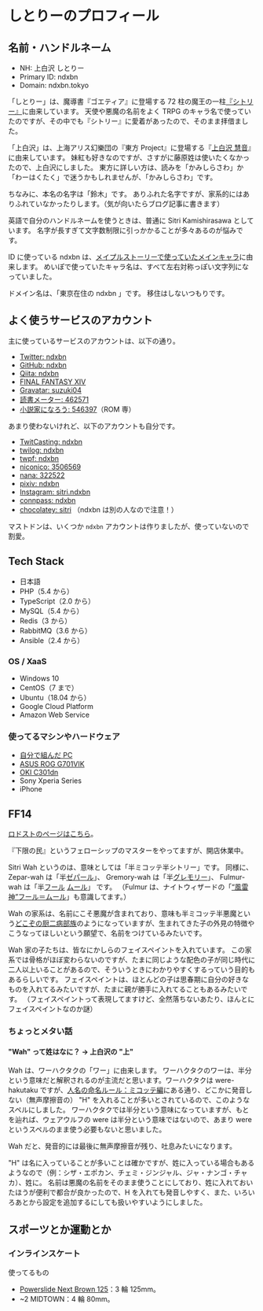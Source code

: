 ---
---

# しとりーのプロフィール

## 名前・ハンドルネーム

- NH: 上白沢 しとりー
- Primary ID: ndxbn
- Domain: ndxbn.tokyo

「しとりー」は、魔導書『ゴエティア』に登場する 72 柱の魔王の一柱[『シトリー』](https://ja.wikipedia.org/wiki/%E3%82%B7%E3%83%88%E3%83%AA%E3%83%BC)に由来しています。
天使や悪魔の名前をよく TRPG のキャラ名で使っていたのですが、その中でも『シトリー』に愛着があったので、そのまま拝借ました。

「上白沢」は、上海アリス幻樂団の『東方 Project』に登場する『[上白沢 慧音](https://dic.pixiv.net/a/%E4%B8%8A%E7%99%BD%E6%B2%A2%E6%85%A7%E9%9F%B3)』に由来しています。
妹紅も好きなのですが、さすがに藤原姓は使いたくなかったので、上白沢にしました。
東方に詳しい方は、読みを「かみしらさわ」か「わーはくたく」で迷うかもしれませんが、「かみしらさわ」です。

ちなみに、本名の名字は「鈴木」です。
ありふれた名字ですが、家系的にはありふれていなかったりします。（気が向いたらブログ記事に書きます）

英語で自分のハンドルネームを使うときは、普通に Sitri Kamishirasawa としています。
名字が長すぎて文字数制限に引っかかることが多々あるのが悩みです。

ID に使っている ndxbn は、[メイプルストーリーで使っていたメインキャラ](https://maplestory.nexon.co.jp/mypage/avatar/?oid=2030064139&nick=ndxbn)に由来します。
めいぽで使っていたキャラ名は、すべて左右対称っぽい文字列になっていました。

ドメイン名は、「東京在住の ndxbn 」です。
移住はしないつもりです。

## よく使うサービスのアカウント

主に使っているサービスのアカウントは、以下の通り。

- [Twitter: ndxbn](https://twitter.com/ndxbn)
- [GitHub: ndxbn](https://github.com/ndxbn)
- [Qiita: ndxbn](https://qiita.com/ndxbn)
- [FINAL FANTASY XIV](https://jp.finalfantasyxiv.com/lodestone/character/26361370/)
- [Gravatar: suzuki04](https://ja.gravatar.com/suzukik04)
- [読書メーター: 462571](https://bookmeter.com/users/462571)
- [小説家になろう: 546397](https://mypage.syosetu.com/546397/)（ROM 専）

あまり使わないけれど、以下のアカウントも自分です。

- [TwitCasting: ndxbn](https://twitcasting.tv/ndxbn/)
- [twilog: ndxbn](http://twilog.org/ndxbn)
- [twpf: ndxbn](http://twpf.jp/ndxbn)
- [niconico: 3506569](http://www.nicovideo.jp/user/3506569)
- [nana: 322522](https://nana-music.com/users/322522/)
- [pixiv: ndxbn](https://pixiv.me/ndxbn)
- [Instagram: sitri.ndxbn](https://www.instagram.com/sitri.ndxbn/)
- [connpass: ndxbn](https://connpass.com/user/ndxbn/)
- [chocolatey: sitri](https://chocolatey.org/profiles/sitri) （ndxbn は別の人なので注意！）

マストドンは、いくつか `ndxbn` アカウントは作りましたが、使っていないので割愛。

## Tech Stack

- 日本語
- PHP（5.4 から）
- TypeScript（2.0 から）
- MySQL（5.4 から）
- Redis（3 から）
- RabbitMQ（3.6 から）
- Ansible（2.4 から）

### OS / XaaS

- Windows 10
- CentOS（7 まで）
- Ubuntu（18.04 から）
- Google Cloud Platform
- Amazon Web Service

### 使ってるマシンやハードウェア

- [自分で組んだ PC](https://twitter.com/ndxbn/status/1330039812779347971)
- [ASUS ROG G701VIK](https://www.asus.com/jp/Laptops/ROG-G701VIK/specifications/)
- [OKI C301dn](http://www.oki.com/jp/printing/products/color/discontinued/c301dn/index.html)
- Sony Xperia Series
- iPhone

## FF14

[ロドストのページはこちら](https://jp.finalfantasyxiv.com/lodestone/character/26361370/)。

『下限の民』というフェローシップのマスターをやってますが、開店休業中。

Sitri Wah というのは、意味としては「半ミコッテ半シトリー」です。
同様に、 Zepar-wah は「半[ゼパール](https://ja.wikipedia.org/wiki/%E3%82%BC%E3%83%91%E3%83%AB)」、 Gremory-wah は「半[グレモリー](https://ja.wikipedia.org/wiki/%E3%82%B0%E3%83%AC%E3%83%A2%E3%83%AA%E3%83%BC)」、 Fulmur-wah は「半[フール](https://ja.wikipedia.org/wiki/%E3%83%95%E3%83%AB%E3%83%95%E3%83%AB) [ムール](https://ja.wikipedia.org/wiki/%E3%83%A0%E3%83%AB%E3%83%A0%E3%83%AB)」 です。
（Fulmur は、ナイトウィザードの「[“風雷神”フール＝ムール](http://www.fear.co.jp/nw/dlc/nw3_dld_dlc/nw3_dld_dlc.htm)」も意識してます。）

Wah の家系は、名前にこそ悪魔が含まれており、意味も半ミコッテ半悪魔という[どこぞの厨二病部族](https://dic.pixiv.net/a/%E7%B4%85%E9%AD%94%E6%97%8F)のようになっていますが、生まれてきた子の外見の特徴やこうなってほしいという願望で、名前をつけているみたいです。

Wah 家の子たちは、皆なにかしらのフェイスペイントを入れています。
この家系では骨格がほぼ変わらないのですが、たまに同じような配色の子が同じ時代に二人以上いることがあるので、そういうときにわかりやすくするっていう目的もあるらしいです。
フェイスペイントは、ほとんどの子は思春期に自分の好きなものを入れてるみたいですが、たまに親が勝手に入れてることもあるみたいです。
（フェイスペイントって表現してますけど、全然落ちないあたり、ほんとにフェイスペイントなのか謎）

### ちょっとメタい話

#### "Wah" って姓はなに？ → 上白沢の "上"

Wah は、ワーハクタクの「ワー」に由来します。
ワーハクタクのワーは、半分という意味だと解釈されるのが主流だと思います。ワーハクタクは were-hakutaku ですが、[人名の命名ルール：ミコッテ編](http://forum.square-enix.com/ffxiv/threads/63038)にある通り、どこかに発音しない（無声摩擦音の） "H" を入れることが多いとされているので、このようなスペルにしました。
ワーハクタクでは半分という意味になっていますが、もとを辿れば、ウェアウルフの were は半分という意味ではないので、あまり were というスペルのまま使う必要もないと思いました。

Wah だと、発音的には最後に無声摩擦音が残り、吐息みたいになります。

"H" は名に入っていることが多いことは確かですが、姓に入っている場合もあるようなので（例：シザ・エポカン、チェミ・ジンジャル、ジャ・ナンゴ・チャカ）、姓に。
名前は悪魔の名前をそのまま使うことにしており、姓に入れておいたほうが便利で都合が良かったので、H を入れても発音しやすく、また、いろいろあとから設定を追加するにしても扱いやすいようにしました。

## スポーツとか運動とか

### インラインスケート

使ってるもの

- [Powerslide Next Brown 125](https://www.powerslide.com/Powerslide-Next-Brown-125)：3 輪 125mm。
- ~2 MIDTOWN：4 輪 80mm。
